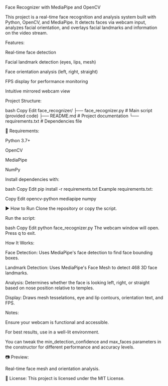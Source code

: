 Face Recognizer with MediaPipe and OpenCV

This project is a real-time face recognition and analysis system built with Python, OpenCV, and MediaPipe. It detects faces via webcam input, analyzes facial orientation, and overlays facial landmarks and information on the video stream.

 Features:

Real-time face detection

Facial landmark detection (eyes, lips, mesh)

Face orientation analysis (left, right, straight)

FPS display for performance monitoring

Intuitive mirrored webcam view

Project Structure:

bash
Copy
Edit
face_recognizer/
├── face_recognizer.py      # Main script (provided code)
├── README.md               # Project documentation
└── requirements.txt        # Dependencies file

🔧 Requirements:

Python 3.7+

OpenCV

MediaPipe

NumPy

Install dependencies with:

bash
Copy
Edit
pip install -r requirements.txt
Example requirements.txt:

Copy
Edit
opencv-python
mediapipe
numpy

▶ How to Run
Clone the repository or copy the script.

Run the script:

bash
Copy
Edit
python face_recognizer.py
The webcam window will open. Press q to exit.

How It Works:

Face Detection: Uses MediaPipe's face detection to find face bounding boxes.

Landmark Detection: Uses MediaPipe's Face Mesh to detect 468 3D face landmarks.

Analysis: Determines whether the face is looking left, right, or straight based on nose position relative to temples.

Display: Draws mesh tesselations, eye and lip contours, orientation text, and FPS.

Notes:

Ensure your webcam is functional and accessible.

For best results, use in a well-lit environment.

You can tweak the min_detection_confidence and max_faces parameters in the constructor for different performance and accuracy levels.

📷 Preview:

Real-time face mesh and orientation analysis.

📝 License:
This project is licensed under the MIT License.
